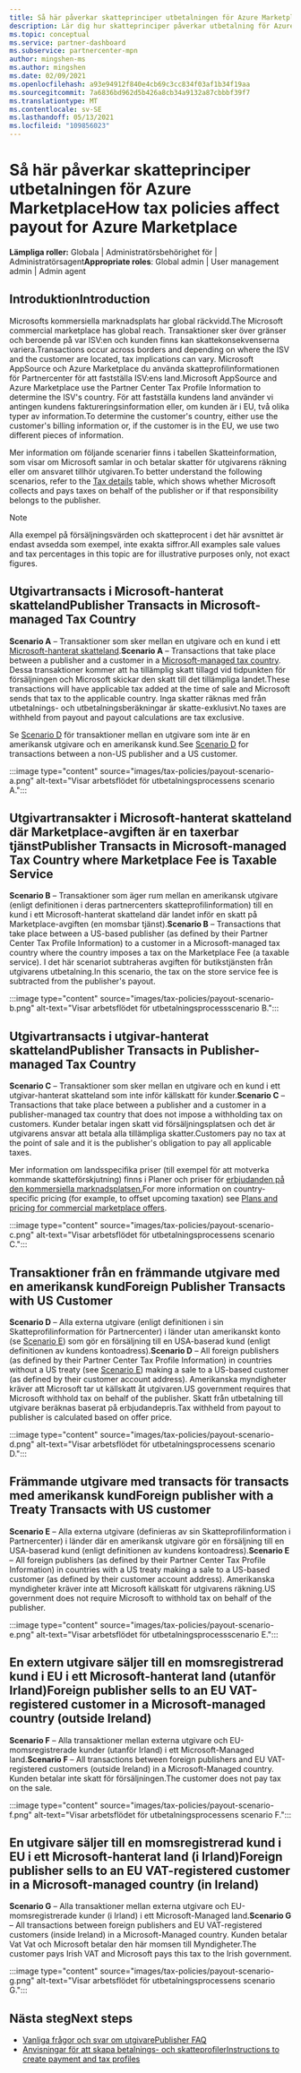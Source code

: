 ```yaml
---
title: Så här påverkar skatteprinciper utbetalningen för Azure Marketplace
description: Lär dig hur skatteprinciper påverkar utbetalning för Azure Marketplace.
ms.topic: conceptual
ms.service: partner-dashboard
ms.subservice: partnercenter-mpn
author: mingshen-ms
ms.author: mingshen
ms.date: 02/09/2021
ms.openlocfilehash: a93e94912f840e4cb69c3cc834f03af1b34f19aa
ms.sourcegitcommit: 7a6836bd962d5b426a8cb34a9132a87cbbbf39f7
ms.translationtype: MT
ms.contentlocale: sv-SE
ms.lasthandoff: 05/13/2021
ms.locfileid: "109856023"
---
```

# <a name="how-tax-policies-affect-payout-for-azure-marketplace"></a><span data-ttu-id="d7290-103">Så här påverkar skatteprinciper utbetalningen för Azure Marketplace</span><span class="sxs-lookup"><span data-stu-id="d7290-103">How tax policies affect payout for Azure Marketplace</span></span>

<span data-ttu-id="d7290-104">**Lämpliga roller:** Globala | Administratörsbehörighet för | Administratörsagent</span><span class="sxs-lookup"><span data-stu-id="d7290-104">**Appropriate roles**: Global admin | User management admin | Admin agent</span></span>

## <a name="introduction"></a><span data-ttu-id="d7290-105">Introduktion</span><span class="sxs-lookup"><span data-stu-id="d7290-105">Introduction</span></span>

<span data-ttu-id="d7290-106">Microsofts kommersiella marknadsplats har global räckvidd.</span><span class="sxs-lookup"><span data-stu-id="d7290-106">The Microsoft commercial marketplace has global reach.</span></span> <span data-ttu-id="d7290-107">Transaktioner sker över gränser och beroende på var ISV:en och kunden finns kan skattekonsekvenserna variera.</span><span class="sxs-lookup"><span data-stu-id="d7290-107">Transactions occur across borders and depending on where the ISV and the customer are located, tax implications can vary.</span></span> <span data-ttu-id="d7290-108">Microsoft AppSource och Azure Marketplace du använda skatteprofilinformationen för Partnercenter för att fastställa ISV:ens land.</span><span class="sxs-lookup"><span data-stu-id="d7290-108">Microsoft AppSource and Azure Marketplace use the Partner Center Tax Profile Information to determine the ISV's country.</span></span> <span data-ttu-id="d7290-109">För att fastställa kundens land använder vi antingen kundens faktureringsinformation eller, om kunden är i EU, två olika typer av information.</span><span class="sxs-lookup"><span data-stu-id="d7290-109">To determine the customer's country, either use the customer's billing information or, if the customer is in the EU, we use two different pieces of information.</span></span>

<span data-ttu-id="d7290-110">Mer information om följande scenarier [](tax-details-marketplace.md) finns i tabellen Skatteinformation, som visar om Microsoft samlar in och betalar skatter för utgivarens räkning eller om ansvaret tillhör utgivaren.</span><span class="sxs-lookup"><span data-stu-id="d7290-110">To better understand the following scenarios, refer to the [Tax details](tax-details-marketplace.md) table, which shows whether Microsoft collects and pays taxes on behalf of the publisher or if that responsibility belongs to the publisher.</span></span>

> [!NOTE]
> <span data-ttu-id="d7290-111">Alla exempel på försäljningsvärden och skatteprocent i det här avsnittet är endast avsedda som exempel, inte exakta siffror.</span><span class="sxs-lookup"><span data-stu-id="d7290-111">All examples sale values and tax percentages in this topic are for illustrative purposes only, not exact figures.</span></span>

## <a name="publisher-transacts-in-microsoft-managed-tax-country"></a><span data-ttu-id="d7290-112">Utgivartransacts i Microsoft-hanterat skatteland</span><span class="sxs-lookup"><span data-stu-id="d7290-112">Publisher Transacts in Microsoft-managed Tax Country</span></span>

<span data-ttu-id="d7290-113">**Scenario A** – Transaktioner som sker mellan en utgivare och en kund i ett [Microsoft-hanterat skatteland](tax-details-marketplace.md#microsoft-managed-countries).</span><span class="sxs-lookup"><span data-stu-id="d7290-113">**Scenario A** – Transactions that take place between a publisher and a customer in a [Microsoft-managed tax country](tax-details-marketplace.md#microsoft-managed-countries).</span></span> <span data-ttu-id="d7290-114">Dessa transaktioner kommer att ha tillämplig skatt tillagd vid tidpunkten för försäljningen och Microsoft skickar den skatt till det tillämpliga landet.</span><span class="sxs-lookup"><span data-stu-id="d7290-114">These transactions will have applicable tax added at the time of sale and Microsoft sends that tax to the applicable country.</span></span> <span data-ttu-id="d7290-115">Inga skatter räknas med från utbetalnings- och utbetalningsberäkningar är skatte-exklusivt.</span><span class="sxs-lookup"><span data-stu-id="d7290-115">No taxes are withheld from payout and payout calculations are tax exclusive.</span></span>

<span data-ttu-id="d7290-116">Se [Scenario D](#foreign-publisher-transacts-with-us-customer) för transaktioner mellan en utgivare som inte är en amerikansk utgivare och en amerikansk kund.</span><span class="sxs-lookup"><span data-stu-id="d7290-116">See [Scenario D](#foreign-publisher-transacts-with-us-customer) for transactions between a non-US publisher and a US customer.</span></span>

:::image type="content" source="images/tax-policies/payout-scenario-a.png" alt-text="Visar arbetsflödet för utbetalningsprocessens scenario A.":::

## <a name="publisher-transacts-in-microsoft-managed-tax-country-where-marketplace-fee-is-taxable-service"></a><span data-ttu-id="d7290-118">Utgivartransakter i Microsoft-hanterat skatteland där Marketplace-avgiften är en taxerbar tjänst</span><span class="sxs-lookup"><span data-stu-id="d7290-118">Publisher Transacts in Microsoft-managed Tax Country where Marketplace Fee is Taxable Service</span></span>

<span data-ttu-id="d7290-119">**Scenario B** – Transaktioner som äger rum mellan en amerikansk utgivare (enligt definitionen i deras partnercenters skatteprofilinformation) till en kund i ett Microsoft-hanterat skatteland där landet inför en skatt på Marketplace-avgiften (en momsbar tjänst).</span><span class="sxs-lookup"><span data-stu-id="d7290-119">**Scenario B** – Transactions that take place between a US-based publisher (as defined by their Partner Center Tax Profile Information) to a customer in a Microsoft-managed tax country where the country imposes a tax on the Marketplace Fee (a taxable service).</span></span> <span data-ttu-id="d7290-120">I det här scenariot subtraheras avgiften för butikstjänsten från utgivarens utbetalning.</span><span class="sxs-lookup"><span data-stu-id="d7290-120">In this scenario, the tax on the store service fee is subtracted from the publisher's payout.</span></span>

:::image type="content" source="images/tax-policies/payout-scenario-b.png" alt-text="Visar arbetsflödet för utbetalningsprocessscenario B.":::

## <a name="publisher-transacts-in-publisher-managed-tax-country"></a><span data-ttu-id="d7290-122">Utgivartransacts i utgivar-hanterat skatteland</span><span class="sxs-lookup"><span data-stu-id="d7290-122">Publisher Transacts in Publisher-managed Tax Country</span></span>

<span data-ttu-id="d7290-123">**Scenario C** – Transaktioner som sker mellan en utgivare och en kund i ett utgivar-hanterat skatteland som inte inför källskatt för kunder.</span><span class="sxs-lookup"><span data-stu-id="d7290-123">**Scenario C** – Transactions that take place between a publisher and a customer in a publisher-managed tax country that does not impose a withholding tax on customers.</span></span> <span data-ttu-id="d7290-124">Kunder betalar ingen skatt vid försäljningsplatsen och det är utgivarens ansvar att betala alla tillämpliga skatter.</span><span class="sxs-lookup"><span data-stu-id="d7290-124">Customers pay no tax at the point of sale and it is the publisher's obligation to pay all applicable taxes.</span></span>

<span data-ttu-id="d7290-125">Mer information om landsspecifika priser (till exempel för att motverka kommande skatteförskjutning) finns i Planer och priser för [erbjudanden på den kommersiella marknadsplatsen.](/azure/marketplace/plans-pricing#custom-prices)</span><span class="sxs-lookup"><span data-stu-id="d7290-125">For more information on country-specific pricing (for example, to offset upcoming taxation) see [Plans and pricing for commercial marketplace offers](/azure/marketplace/plans-pricing#custom-prices).</span></span>

:::image type="content" source="images/tax-policies/payout-scenario-c.png" alt-text="Visar arbetsflödet för utbetalningsprocessens scenario C.":::

## <a name="foreign-publisher-transacts-with-us-customer"></a><span data-ttu-id="d7290-127">Transaktioner från en främmande utgivare med en amerikansk kund</span><span class="sxs-lookup"><span data-stu-id="d7290-127">Foreign Publisher Transacts with US Customer</span></span>

<span data-ttu-id="d7290-128">**Scenario D** – Alla externa utgivare (enligt definitionen i sin Skatteprofilinformation för Partnercenter) i länder utan amerikanskt konto (se [Scenario E](#foreign-publisher-with-a-treaty-transacts-with-us-customer)) som gör en försäljning till en USA-baserad kund (enligt definitionen av kundens kontoadress).</span><span class="sxs-lookup"><span data-stu-id="d7290-128">**Scenario D** – All foreign publishers (as defined by their Partner Center Tax Profile Information) in countries without a US treaty (see [Scenario E](#foreign-publisher-with-a-treaty-transacts-with-us-customer)) making a sale to a US-based customer (as defined by their customer account address).</span></span> <span data-ttu-id="d7290-129">Amerikanska myndigheter kräver att Microsoft tar ut källskatt åt utgivaren.</span><span class="sxs-lookup"><span data-stu-id="d7290-129">US government requires that Microsoft withhold tax on behalf of the publisher.</span></span> <span data-ttu-id="d7290-130">Skatt från utbetalning till utgivare beräknas baserat på erbjudandepris.</span><span class="sxs-lookup"><span data-stu-id="d7290-130">Tax withheld from payout to publisher is calculated based on offer price.</span></span>

:::image type="content" source="images/tax-policies/payout-scenario-d.png" alt-text="Visar arbetsflödet för utbetalningsprocessens scenario D.":::

## <a name="foreign-publisher-with-a-treaty-transacts-with-us-customer"></a><span data-ttu-id="d7290-132">Främmande utgivare med transacts för transacts med amerikansk kund</span><span class="sxs-lookup"><span data-stu-id="d7290-132">Foreign publisher with a Treaty Transacts with US customer</span></span>

<span data-ttu-id="d7290-133">**Scenario E** – Alla externa utgivare (definieras av sin Skatteprofilinformation i Partnercenter) i länder där en amerikansk utgivare gör en försäljning till en USA-baserad kund (enligt definitionen av kundens kontoadress).</span><span class="sxs-lookup"><span data-stu-id="d7290-133">**Scenario E** – All foreign publishers (as defined by their Partner Center Tax Profile Information) in countries with a US treaty making a sale to a US-based customer (as defined by their customer account address).</span></span> <span data-ttu-id="d7290-134">Amerikanska myndigheter kräver inte att Microsoft källskatt för utgivarens räkning.</span><span class="sxs-lookup"><span data-stu-id="d7290-134">US government does not require Microsoft to withhold tax on behalf of the publisher.</span></span>

:::image type="content" source="images/tax-policies/payout-scenario-e.png" alt-text="Visar arbetsflödet för utbetalningsprocessscenario E.":::

## <a name="foreign-publisher-sells-to-an-eu-vat-registered-customer-in-a-microsoft-managed-country-outside-ireland"></a><span data-ttu-id="d7290-136">En extern utgivare säljer till en momsregistrerad kund i EU i ett Microsoft-hanterat land (utanför Irland)</span><span class="sxs-lookup"><span data-stu-id="d7290-136">Foreign publisher sells to an EU VAT-registered customer in a Microsoft-managed country (outside Ireland)</span></span>

<span data-ttu-id="d7290-137">**Scenario F** – Alla transaktioner mellan externa utgivare och EU-momsregistrerade kunder (utanför Irland) i ett Microsoft-Managed land.</span><span class="sxs-lookup"><span data-stu-id="d7290-137">**Scenario F** – All transactions between foreign publishers and EU VAT-registered customers (outside Ireland) in a Microsoft-Managed country.</span></span> <span data-ttu-id="d7290-138">Kunden betalar inte skatt för försäljningen.</span><span class="sxs-lookup"><span data-stu-id="d7290-138">The customer does not pay tax on the sale.</span></span>

:::image type="content" source="images/tax-policies/payout-scenario-f.png" alt-text="Visar arbetsflödet för utbetalningsprocessens scenario F.":::

## <a name="foreign-publisher-sells-to-an-eu-vat-registered-customer-in-a-microsoft-managed-country-in-ireland"></a><span data-ttu-id="d7290-140">En utgivare säljer till en momsregistrerad kund i EU i ett Microsoft-hanterat land (i Irland)</span><span class="sxs-lookup"><span data-stu-id="d7290-140">Foreign publisher sells to an EU VAT-registered customer in a Microsoft-managed country (in Ireland)</span></span>

<span data-ttu-id="d7290-141">**Scenario G** – Alla transaktioner mellan externa utgivare och EU-momsregistrerade kunder (i Irland) i ett Microsoft-Managed land.</span><span class="sxs-lookup"><span data-stu-id="d7290-141">**Scenario G** – All transactions between foreign publishers and EU VAT-registered customers (inside Ireland) in a Microsoft-Managed country.</span></span> <span data-ttu-id="d7290-142">Kunden betalar Vat Vat och Microsoft betalar den här momsen till Myndigheter.</span><span class="sxs-lookup"><span data-stu-id="d7290-142">The customer pays Irish VAT and Microsoft pays this tax to the Irish government.</span></span>

:::image type="content" source="images/tax-policies/payout-scenario-g.png" alt-text="Visar arbetsflödet för utbetalningsprocessens scenario G.":::

## <a name="next-steps"></a><span data-ttu-id="d7290-144">Nästa steg</span><span class="sxs-lookup"><span data-stu-id="d7290-144">Next steps</span></span>

- [<span data-ttu-id="d7290-145">Vanliga frågor och svar om utgivare</span><span class="sxs-lookup"><span data-stu-id="d7290-145">Publisher FAQ</span></span>](/azure/marketplace/marketplace-faq-publisher-guide)
- [<span data-ttu-id="d7290-146">Anvisningar för att skapa betalnings- och skatteprofiler</span><span class="sxs-lookup"><span data-stu-id="d7290-146">Instructions to create payment and tax profiles</span></span>](./set-up-your-payout-account.md?context=%2fazure%2fmarketplace%2fcontext%2fcontext#create-a-payment-profile)